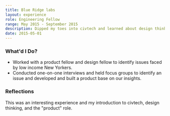 ```yaml
---
title: Blue Ridge labs
layout: experience
role: Engineering Fellow
range: May 2015 - September 2015
description: Dipped my toes into civtech and learned about design thinking, what product managers are, and what good design research looks like.
date: 2015-05-01
---
```


### What'd I Do?

- Worked with a product fellow and design fellow to identify issues faced by low
  income New Yorkers.
- Conducted one-on-one interviews and held focus groups to identify an issue
  and developed and built a product base on our insights.

### Reflections

This was an interesting experience and my introduction to civtech, design thinking, and the "product" role.

